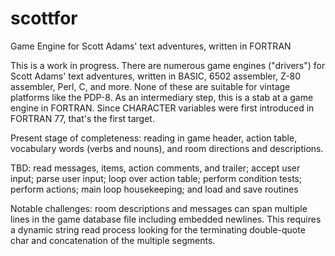 # scottfor
Game Engine for Scott Adams' text adventures, written in FORTRAN

This is a work in progress.  There are numerous game engines ("drivers")
for Scott Adams' text adventures, written in BASIC, 6502 assembler, Z-80
assembler, Perl, C, and more.  None of these are suitable for vintage
platforms like the PDP-8.  As an intermediary step, this is a stab at
a game engine in FORTRAN.  Since CHARACTER variables were first introduced
in FORTRAN 77, that's the first target.

Present stage of completeness: reading in game header, action table,
vocabulary words (verbs and nouns), and room directions and descriptions.

TBD: read messages, items, action comments, and trailer; accept user
input; parse user input; loop over action table; perform condition tests;
perform actions; main loop housekeeping; and load and save routines

Notable challenges: room descriptions and messages can span multiple
lines in the game database file including embedded newlines.  This
requires a dynamic string read process looking for the terminating
double-quote char and concatenation of the multiple segments.


